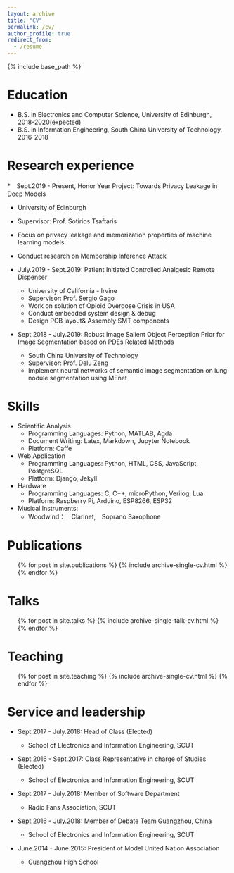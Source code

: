 ```yaml
---
layout: archive
title: "CV"
permalink: /cv/
author_profile: true
redirect_from:
  - /resume
---
```


{% include base_path %}

Education
======
* B.S. in Electronics and Computer Science, University of Edinburgh, 2018-2020(expected)
* B.S. in Information Engineering, South China University of Technology, 2016-2018

Research experience
======
*　Sept.2019 - Present, Honor Year Project: Towards Privacy Leakage in Deep Models
   * University of Edinburgh
   * Supervisor: Prof. Sotirios Tsaftaris
   * Focus on privacy leakage and memorization properties of machine learning models
   * Conduct research on Membership Inference Attack

* July.2019 - Sept.2019: Patient Initiated Controlled Analgesic Remote Dispenser
  * University of California - Irvine 
  * Supervisor: Prof. Sergio Gago
  * Work on solution of Opioid Overdose Crisis in USA
  * Conduct embedded system design & debug
  * Design PCB layout& Assembly SMT components
  
* Sept.2018 - July.2019:  Robust Image Salient Object Perception Prior for Image Segmentation based on PDEs Related Methods
  * South China University of Technology
  * Supervisor:  Prof. Delu Zeng
  * Implement neural networks of semantic image segmentation on lung nodule segmentation using MEnet


Skills
======
* Scientific Analysis
  * Programming Languages: 	Python, MATLAB, Agda
  * Document Writing: 		Latex, Markdown, Jupyter Notebook
  * Platform: 			Caffe
* Web Application
  * Programming Languages:	Python, HTML, CSS, JavaScript, PostgreSQL
  * Platform:			Django, Jekyll
* Hardware
  * Programming Languages:	C, C++, microPython, Verilog, Lua
  * Platform: 			Raspberry Pi, Arduino, ESP8266, ESP32
* Musical Instruments:
  * Woodwind：　Clarinet,　Soprano Saxophone

Publications
======
  <ul>{% for post in site.publications %}
    {% include archive-single-cv.html %}
  {% endfor %}</ul>
  
Talks
======
  <ul>{% for post in site.talks %}
    {% include archive-single-talk-cv.html %}
  {% endfor %}</ul>
  
Teaching
======
  <ul>{% for post in site.teaching %}
    {% include archive-single-cv.html %}
  {% endfor %}</ul>
  
Service and leadership
======
* Sept.2017 - July.2018: Head of Class (Elected)
  * School of Electronics and Information Engineering, SCUT

* Sept.2016 - Sept.2017: Class Representative in charge of Studies (Elected) 
  * School of Electronics and Information Engineering, SCUT 

* Sept.2017 - July.2018: Member of Software Department
  * Radio Fans Association, SCUT

* Sept.2016 - July.2018: Member of Debate Team Guangzhou, China
  * School of Electronics and Information Engineering, SCUT

* June.2014 - June.2015: President of Model United Nation Association
  * Guangzhou High School 